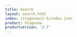 ```yaml
---
title: Search
layout: search.html
index: /stagenow/2-6/index.json
product: Stagenow
productversion: '2.7'
---
```















